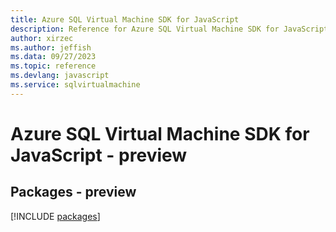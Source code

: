 ```yaml
---
title: Azure SQL Virtual Machine SDK for JavaScript
description: Reference for Azure SQL Virtual Machine SDK for JavaScript
author: xirzec
ms.author: jeffish
ms.data: 09/27/2023
ms.topic: reference
ms.devlang: javascript
ms.service: sqlvirtualmachine
---
```

# Azure SQL Virtual Machine SDK for JavaScript - preview
## Packages - preview
[!INCLUDE [packages](sql-virtual-machine-index.md)]
